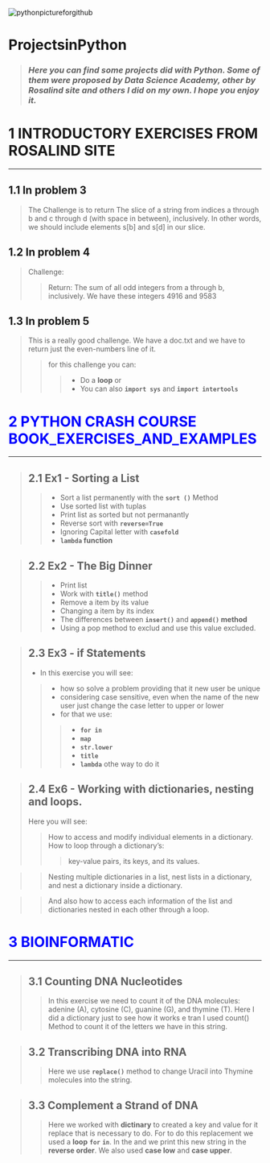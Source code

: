 ![pythonpictureforgithub](https://user-images.githubusercontent.com/67904287/107618268-0dc24e80-6c30-11eb-93d9-9575e0fc261e.jpg)



# ProjectsinPython
>### *Here you can find some projects did with Python. Some of them were proposed by Data Science Academy, other by Rosalind site and others I did on my own. I hope you enjoy it.*


# 1 INTRODUCTORY EXERCISES FROM ROSALIND SITE 
***

## 1.1 In problem 3 
>The Challenge is to return The slice of a string from indices a through b and c through d (with space in between), inclusively. In other words, we should include elements s[b] and s[d] in our slice.

## 1.2 In problem 4 
>Challenge: 
>>Return: The sum of all odd integers from a through b, inclusively. We have these integers 4916 and 9583

## 1.3 In problem 5 
>This is a really good challenge. We have a doc.txt and we have to return just the even-numbers line of it. 
>>for this challenge you can:  
>>>* Do a __loop__ or 
>>>* You can also __`import sys`__ and __`import intertools`__ 
           
# <font color="blue"> 2 PYTHON CRASH COURSE BOOK_EXERCISES_AND_EXAMPLES<font>
***
>## 2.1 Ex1 - Sorting a List
>>* Sort a list permanently with the __`sort ()`__ Method
>>* Use sorted list with tuplas
>>* Print list as sorted but not permanantly
>>* Reverse sort with __`reverse=True`__
>>* Ignoring Capital letter with __`casefold`__
>>* __`lambda` function__
    
>## 2.2 Ex2 - The Big Dinner
>>* Print list
>>* Work with __`title()`__ method
>>* Remove a item by its value
>>* Changing a item by its index
>>* The differences between __`insert()`__ and __`append()` method__
>>* Using a pop method to exclud and use this value excluded.

>## 2.3 Ex3 - if Statements
 >* In this exercise you will see:
 >>   * how so solve a problem providing that it new user be unique
 >>   * considering case sensitive, even when the name of the new user just change the case letter to upper or lower
 >>   * for that we use:
 >>> * __`for in`__
 >>> * __`map`__
 >>> * __`str.lower`__
 >>> * __`title`__
 >>> * __`lambda`__ othe way to do it
 
 >## 2.4 Ex6 - Working with dictionaries, nesting and loops.
>Here you will see:
>>How to access and modify individual elements in a dictionary.
>>How to loop through a dictionary’s:
>>>key-value pairs, its keys, and its values.

>>Nesting multiple dictionaries in a list, nest lists in a dictionary, and nest a dictionary inside a dictionary.

>>And also how to access each information of the list and dictionaries nested in each other through a loop.

   
# 3 BIOINFORMATIC     
***   
>## 3.1 Counting DNA Nucleotides
>>In this exercise we need to count it of the DNA molecules:  adenine (A), cytosine (C), guanine (G), and thymine (T).
>>Here I did a dictionary just to see how it works e tran I used count() Method to count it of the letters we have in this string.
    
>## 3.2 Transcribing DNA into RNA
>>Here we use __`replace()`__ method to change Uracil into Thymine molecules into the string.

>## 3.3 Complement a Strand of DNA
>>Here we worked with __dictinary__ to created a key and value for it replace that is necessary to do.
>>For to do this replacement we used a __loop__ __`for`__ __`in`__.
>>In the and we print this new string in the __reverse order__.
>>We also used __case low__ and __case upper__.

